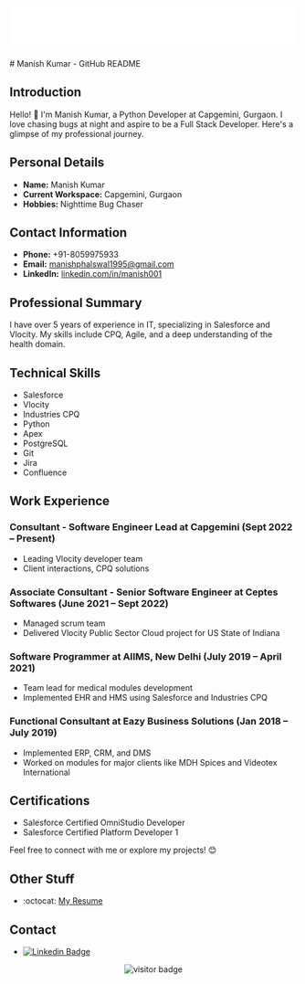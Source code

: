 <h1 align="center">
  <img src="https://github.com/manish-phalswal/manish-phalswal/blob/main/name.svg" />
</h1>
# Manish Kumar - GitHub README

## Introduction

Hello! 👋 I'm Manish Kumar, a Python Developer at Capgemini, Gurgaon. I love chasing bugs at night and aspire to be a Full Stack Developer. Here's a glimpse of my professional journey.

## Personal Details

- **Name:** Manish Kumar
- **Current Workspace:** Capgemini, Gurgaon
- **Hobbies:** Nighttime Bug Chaser

## Contact Information

- **Phone:** +91-8059975933
- **Email:** manishphalswal1995@gmail.com
- **LinkedIn:** [linkedin.com/in/manish001](linkedin.com/in/manish001)

## Professional Summary

I have over 5 years of experience in IT, specializing in Salesforce and Vlocity. My skills include CPQ, Agile, and a deep understanding of the health domain.

## Technical Skills

- Salesforce
- Vlocity
- Industries CPQ
- Python
- Apex
- PostgreSQL
- Git
- Jira
- Confluence

## Work Experience

### Consultant - Software Engineer Lead at Capgemini (Sept 2022 – Present)

- Leading Vlocity developer team
- Client interactions, CPQ solutions

### Associate Consultant - Senior Software Engineer at Ceptes Softwares (June 2021 – Sept 2022)

- Managed scrum team
- Delivered Vlocity Public Sector Cloud project for US State of Indiana

### Software Programmer at AIIMS, New Delhi (July 2019 – April 2021)

- Team lead for medical modules development
- Implemented EHR and HMS using Salesforce and Industries CPQ

### Functional Consultant at Eazy Business Solutions (Jan 2018 – July 2019)

- Implemented ERP, CRM, and DMS
- Worked on modules for major clients like MDH Spices and Videotex International

## Certifications

- Salesforce Certified OmniStudio Developer
- Salesforce Certified Platform Developer 1

Feel free to connect with me or explore my projects! 😊


## Other Stuff
  - :octocat: [My Resume](https://drive.google.com/file/d/1io5UYTOKCzsz3z4oHm2oa7Go9ZWcrbmT/view?usp=drivesdk)

## Contact
- [![Linkedin Badge](https://img.shields.io/badge/-manish-blue?style=flat-square&logo=Linkedin&logoColor=white&link=https://www.linkedin.com/in/manish001/)](https://www.linkedin.com/in/manish001/) 

<p  align="center">
  <img src="https://visitor-badge.glitch.me/badge?page_id=manish-phalswal.353990664" alt="visitor badge"/>
</p>

